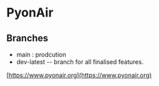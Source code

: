 # PyonAir

## Branches

* main : prodcution 
* dev-latest -- branch for all finalised features. 


[https://www.pyonair.org](https://www.pyonair.org)
